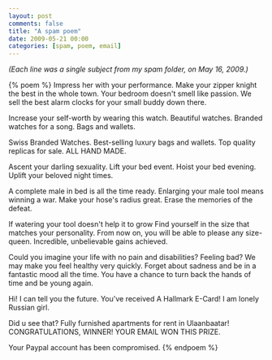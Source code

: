 ```yaml
---
layout: post
comments: false
title: "A spam poem"
date: 2009-05-21 00:00
categories: [spam, poem, email]
---
```


*(Each line was a single subject from my spam folder, on May 16, 2009.)*

{% poem %}
Impress her with your performance.
Make your zipper knight the best in the whole town.
Your bedroom doesn't smell like passion.
We sell the best alarm clocks for your small buddy down there.

Increase your self-worth by wearing this watch.
Beautiful watches.
Branded watches for a song.
Bags and wallets.

Swiss Branded Watches.
Best-selling luxury bags and wallets.
Top quality replicas for sale.
ALL HAND MADE.

Ascent your darling sexuality.
Lift your bed event.
Hoist your bed evening.
Uplift your beloved night times.

A complete male in bed is all the time ready.
Enlarging your male tool means winning a war.
Make your hose's radius great.
Erase the memories of the defeat.

If watering your tool doesn't help it to grow
Find yourself in the size that matches your personality.
From now on, you will be able to please any size-queen.
Incredible, unbelievable gains achieved.

Could you imagine your life with no pain and disabilities?
Feeling bad? We may make you feel healthy very quickly.
Forget about sadness and be in a fantastic mood all the time.
You have a chance to turn back the hands of time and be young again.

Hi!
I can tell you the future.
You've received A Hallmark E-Card!
I am lonely Russian girl.

Did u see that?
Fully furnished apartments for rent in Ulaanbaatar!
CONGRATULATIONS, WINNER!
YOUR EMAIL WON THIS PRIZE.

Your Paypal account has been compromised.
{% endpoem %}
